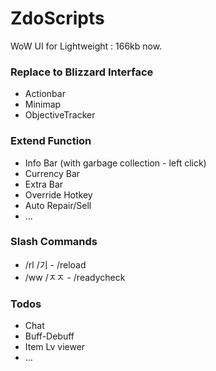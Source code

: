 # ZdoScripts
WoW UI for Lightweight : 166kb now.

### Replace to Blizzard Interface
- Actionbar
- Minimap
- ObjectiveTracker

### Extend Function
- Info Bar (with garbage collection - left click)
- Currency Bar
- Extra Bar
- Override Hotkey
- Auto Repair/Sell
- ...

### Slash Commands
- /rl /기 - /reload
- /ww /ㅈㅈ - /readycheck

### Todos
- Chat
- Buff-Debuff
- Item Lv viewer
- ...
